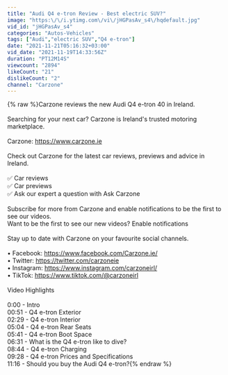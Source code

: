 ```yaml
---
title: "Audi Q4 e-tron Review - Best electric SUV?"
image: "https:\/\/i.ytimg.com\/vi\/jHGPasAv_s4\/hqdefault.jpg"
vid_id: "jHGPasAv_s4"
categories: "Autos-Vehicles"
tags: ["Audi","electric SUV","Q4 e-tron"]
date: "2021-11-21T05:16:32+03:00"
vid_date: "2021-11-19T14:33:56Z"
duration: "PT12M14S"
viewcount: "2894"
likeCount: "21"
dislikeCount: "2"
channel: "Carzone"
---
```

{% raw %}Carzone reviews the new Audi Q4 e-tron 40 in Ireland. <br /><br />Searching for your next car? Carzone is Ireland's trusted motoring marketplace.<br /><br />Carzone: <a rel="nofollow" target="blank" href="https://www.carzone.ie">https://www.carzone.ie</a><br /><br />Check out Carzone for the latest car reviews, previews and advice in Ireland. <br /><br />✅ Car reviews<br />✅ Car previews<br />✅ Ask our expert a question with Ask Carzone<br /><br />Subscribe for more from Carzone and enable notifications to be the first to see our videos. <br />Want to be the first to see our new videos? Enable notifications <br /><br />Stay up to date with Carzone on your favourite social channels.<br /><br />• Facebook: <a rel="nofollow" target="blank" href="https://www.facebook.com/Carzone.ie/">https://www.facebook.com/Carzone.ie/</a><br />• Twitter: <a rel="nofollow" target="blank" href="https://twitter.com/carzoneie">https://twitter.com/carzoneie</a><br />• Instagram: <a rel="nofollow" target="blank" href="https://www.instagram.com/carzoneirl/">https://www.instagram.com/carzoneirl/</a><br />• TikTok: <a rel="nofollow" target="blank" href="https://www.tiktok.com/@carzoneirl">https://www.tiktok.com/@carzoneirl</a><br /><br />Video Highlights<br /><br />0:00 - Intro<br />00:51 - Q4 e-tron Exterior<br />02:29 - Q4 e-tron Interior<br />05:04 - Q4 e-tron Rear Seats<br />05:41 - Q4 e-tron Boot Space<br />06:31 - What is the Q4 e-tron like to dive? <br />08:44 - Q4 e-tron Charging<br />09:28 - Q4 e-tron Prices and Specifications<br />11:16 - Should you buy the Audi Q4 e-tron?{% endraw %}
